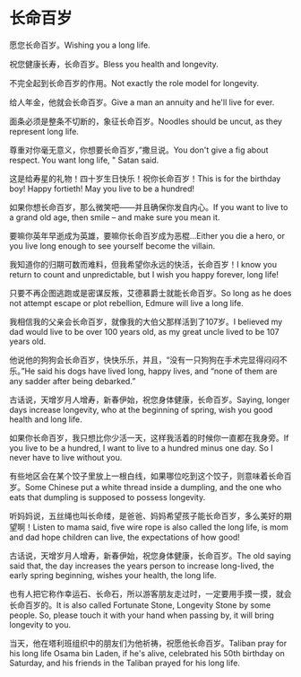 # 长命百岁

<p><span class="chinese">愿您长命百岁。</span><span class="english">Wishing you a long life.</span></p>

<p><span class="chinese">祝您健康长寿，长命百岁。</span><span class="english">Bless you health and longevity.</span></p>

<p><span class="chinese">不完全起到长命百岁的作用。</span><span class="english">Not exactly the role model for longevity.</span></p>

<p><span class="chinese">给人年金，他就会长命百岁。</span><span class="english">Give a man an annuity and he'll live for ever.</span></p>

<p><span class="chinese">面条必须是整条不切断的，象征长命百岁。</span><span class="english">Noodles should be uncut, as they represent long life.</span></p>

<p><span class="chinese">尊重对你毫无意义，你想要长命百岁，”撒旦说。</span><span class="english">You don't give a fig about respect. You want long life, " Satan said.</span></p>

<p><span class="chinese">这是给寿星的礼物！四十岁生日快乐！祝你长命百岁！</span><span class="english">This is for the birthday boy! Happy fortieth! May you live to be a hundred!</span></p>

<p><span class="chinese">如果你想长命百岁，那么微笑吧——并且确保你发自内心。</span><span class="english">If you want to live to a grand old age, then smile – and make sure you mean it.</span></p>

<p><span class="chinese">要嘛你英年早逝成为英雄，要嘛你长命百岁成为恶棍…</span><span class="english">Either you die a hero, or you live long enough to see yourself become the villain.</span></p>

<p><span class="chinese">我知道你的归期可数而难料，但我希望你永远的快活，长命百岁！</span><span class="english">I know you return to count and unpredictable, but I wish you happy forever, long life!</span></p>

<p><span class="chinese">只要不再企图逃跑或是密谋反叛，艾德慕爵士就能长命百岁。</span><span class="english">So long as he does not attempt escape or plot rebellion, Edmure will live a long life.</span></p>

<p><span class="chinese">我相信我的父亲会长命百岁，就像我的大伯父那样活到了107岁。</span><span class="english">I believed my dad would live to be over 100 years old, as my great uncle lived to be 107 years old.</span></p>

<p><span class="chinese">他说他的狗狗会长命百岁，快快乐乐，并且，“没有一只狗狗在手术完显得闷闷不乐。”</span><span class="english">He said his dogs have lived long, happy lives, and “none of them are any sadder after being debarked.”</span></p>

<p><span class="chinese">古话说，天增岁月人增寿，新春伊始，祝您身体健康，长命百岁。</span><span class="english">Saying, longer days increase longevity, who at the beginning of spring, wish you good health and long life.</span></p>

<p><span class="chinese">如果你长命百岁，我只想比你少活一天，这样我活着的时候你一直都在我身旁。</span><span class="english">If you live to be a hundred, I want to live to a hundred minus one day. So I never have to live without you.</span></p>

<p><span class="chinese">有些地区会在某个饺子里放上一根白线，如果哪位吃到这个饺子，则意味着长命百岁。</span><span class="english">Some Chinese put a white thread inside a dumpling, and the one who eats that dumpling is supposed to possess longevity.</span></p>

<p><span class="chinese">听妈妈说，五丝绳也叫长命缕，是爸爸、妈妈希望孩子能长命百岁，多么美好的期望啊！</span><span class="english">Listen to mama said, five wire rope is also called the long life, is mom and dad hope children can live, the expectations of how good!</span></p>

<p><span class="chinese">古话说，天增岁月人增寿，新春伊始，祝您身体健康，长命百岁。</span><span class="english">The old saying said that, the day increases the years person to increase long-lived, the early spring beginning, wishes your health, the long life.</span></p>

<p><span class="chinese">也有人把它称作幸运石、长命石，所以游客朋友走过时，一定要用手摸一摸，就会长命百岁的。</span><span class="english">It is also called Fortunate Stone, Longevity Stone by some people. So, please touch it with your hand when passing by, it will bring longevity to you.</span></p>

<p><span class="chinese">当天，他在塔利班组织中的朋友们为他祈祷，祝愿他长命百岁。</span><span class="english">Taliban pray for his long life Osama bin Laden, if he's alive, celebrated his 50th birthday on Saturday, and his friends in the Taliban prayed for his long life.</span></p>

